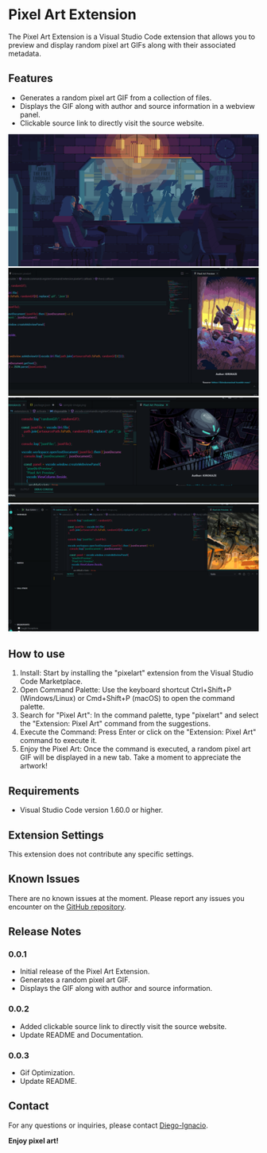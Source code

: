 # Pixel Art Extension

The Pixel Art Extension is a Visual Studio Code extension that allows you to preview and display random pixel art GIFs along with their associated metadata.

## Features

- Generates a random pixel art GIF from a collection of files.
- Displays the GIF along with author and source information in a webview panel.
- Clickable source link to directly visit the source website.

![](images/sample-gif.gif)
![](images/sample-image1.png)
![](images/sample-image2.png)
![](images/sample-image3.png)

## How to use
1. Install: Start by installing the "pixelart" extension from the Visual Studio Code Marketplace.
2. Open Command Palette: Use the keyboard shortcut Ctrl+Shift+P (Windows/Linux) or Cmd+Shift+P (macOS) to open the command palette.
3. Search for "Pixel Art": In the command palette, type "pixelart" and select the "Extension: Pixel Art" command from the suggestions.
4. Execute the Command: Press Enter or click on the "Extension: Pixel Art" command to execute it.
5. Enjoy the Pixel Art: Once the command is executed, a random pixel art GIF will be displayed in a new tab. Take a moment to appreciate the artwork!

## Requirements

- Visual Studio Code version 1.60.0 or higher.

## Extension Settings

This extension does not contribute any specific settings.

## Known Issues

There are no known issues at the moment. Please report any issues you encounter on the [GitHub repository](https://github.com/dunkel000/pixelart).

## Release Notes

### 0.0.1

- Initial release of the Pixel Art Extension.
- Generates a random pixel art GIF.
- Displays the GIF along with author and source information.

### 0.0.2

- Added clickable source link to directly visit the source website.
- Update README and Documentation.

### 0.0.3

- Gif Optimization.
- Update README.


## Contact

For any questions or inquiries, please contact [Diego-Ignacio](mailto:dunkel000@gmail.com).

**Enjoy pixel art!**
